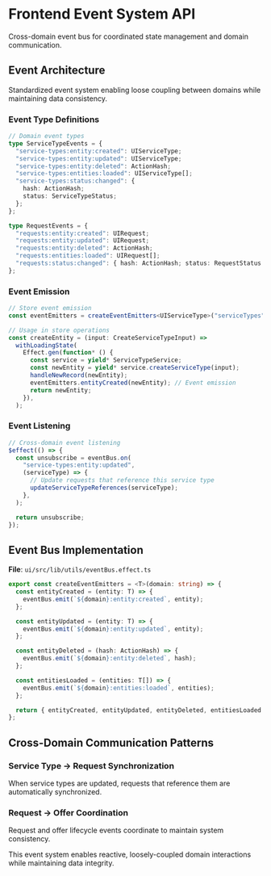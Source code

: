 # Frontend Event System API

Cross-domain event bus for coordinated state management and domain communication.

## Event Architecture

Standardized event system enabling loose coupling between domains while maintaining data consistency.

### Event Type Definitions

```typescript
// Domain event types
type ServiceTypeEvents = {
  "service-types:entity:created": UIServiceType;
  "service-types:entity:updated": UIServiceType;
  "service-types:entity:deleted": ActionHash;
  "service-types:entities:loaded": UIServiceType[];
  "service-types:status:changed": {
    hash: ActionHash;
    status: ServiceTypeStatus;
  };
};

type RequestEvents = {
  "requests:entity:created": UIRequest;
  "requests:entity:updated": UIRequest;
  "requests:entity:deleted": ActionHash;
  "requests:entities:loaded": UIRequest[];
  "requests:status:changed": { hash: ActionHash; status: RequestStatus };
};
```

### Event Emission

```typescript
// Store event emission
const eventEmitters = createEventEmitters<UIServiceType>("serviceTypes");

// Usage in store operations
const createEntity = (input: CreateServiceTypeInput) =>
  withLoadingState(
    Effect.gen(function* () {
      const service = yield* ServiceTypeService;
      const newEntity = yield* service.createServiceType(input);
      handleNewRecord(newEntity);
      eventEmitters.entityCreated(newEntity); // Event emission
      return newEntity;
    }),
  );
```

### Event Listening

```typescript
// Cross-domain event listening
$effect(() => {
  const unsubscribe = eventBus.on(
    "service-types:entity:updated",
    (serviceType) => {
      // Update requests that reference this service type
      updateServiceTypeReferences(serviceType);
    },
  );

  return unsubscribe;
});
```

## Event Bus Implementation

**File**: `ui/src/lib/utils/eventBus.effect.ts`

```typescript
export const createEventEmitters = <T>(domain: string) => {
  const entityCreated = (entity: T) => {
    eventBus.emit(`${domain}:entity:created`, entity);
  };

  const entityUpdated = (entity: T) => {
    eventBus.emit(`${domain}:entity:updated`, entity);
  };

  const entityDeleted = (hash: ActionHash) => {
    eventBus.emit(`${domain}:entity:deleted`, hash);
  };

  const entitiesLoaded = (entities: T[]) => {
    eventBus.emit(`${domain}:entities:loaded`, entities);
  };

  return { entityCreated, entityUpdated, entityDeleted, entitiesLoaded };
};
```

## Cross-Domain Communication Patterns

### Service Type → Request Synchronization

When service types are updated, requests that reference them are automatically synchronized.

### Request → Offer Coordination

Request and offer lifecycle events coordinate to maintain system consistency.

This event system enables reactive, loosely-coupled domain interactions while maintaining data integrity.
